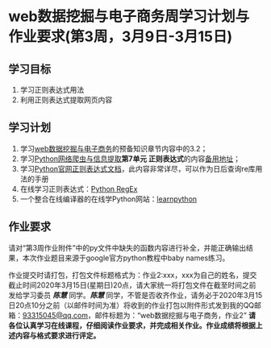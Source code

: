 # web数据挖掘与电子商务周学习计划与作业要求(第3周，3月9日-3月15日)



## 学习目标
1. 学习正则表达式用法
2. 利用正则表达式提取网页内容

 
## 学习计划
1. 学习[web数据挖掘与电子商务](http://mooc1.chaoxing.com/course/208399347.html "web数据挖掘与电子商务")的预备知识章节内容中的3.2；
2. 学习[Python网络爬虫与信息提取](https://www.icourse163.org/course/BIT-1001870001 "Python网络爬虫与信息提取")**第7单元 正则表达式**的内容[备用地址](https://www.bilibili.com/video/av73060821 "备用地址")；
3. 学习[Python官网正则表达式文档](https://docs.python.org/3/library/re.html "Python官网正则表达式文档")，此内容非常详尽，可以作为日后查询re库用法的手册
4. 在线学习正则表达式：[Python RegEx](https://www.w3schools.com/python/python_regex.asp "在线学习正则表达式")
5. 一个整合在线编译器的在线学Python网站：[learnpython](https://www.learnpython.org/ "learnpython")

## 作业要求
请对“第3周作业附件”中的py文件中缺失的函数内容进行补全，并能正确输出结果，本次作业题目来源于google官方python教程中baby names练习。

作业提交时请打包，打包文件标题格式为：作业2:xxx，xxx为自己的姓名，提交截止时间2020年3月15日(星期日)20点，请大家统一将打包文件在截至时间之前发给学习委员 ***陈慧*** 同学。***陈慧*** 同学，不管是否收齐作业，请务必于2020年3月15日20点10分之前（以邮件时间为准）将收到的作业打包以附件形式发到我的QQ邮箱：93315045@qq.com，邮件标题为：“web数据挖掘与电子商务，作业2”
**请各位认真学习在线课程，仔细阅读作业要求，并完成相关作业。作业成绩将根据上述内容与格式要求进行评定。**